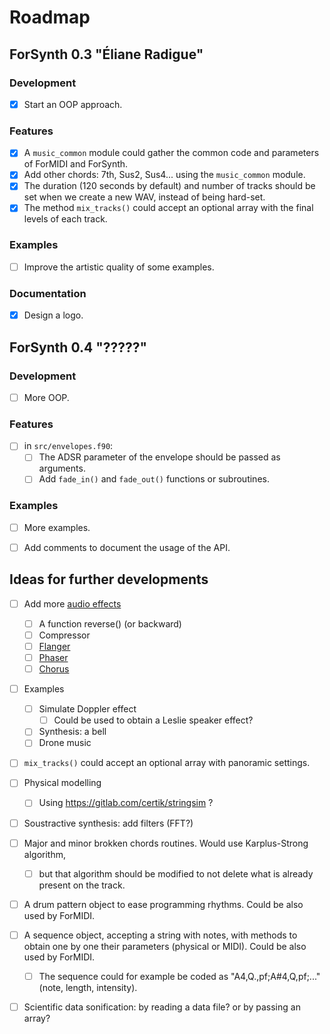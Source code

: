 # Roadmap

## ForSynth 0.3 "Éliane Radigue"

### Development
* [x] Start an OOP approach.

### Features
* [x] A `music_common` module could gather the common code and parameters of ForMIDI and ForSynth.
* [x] Add other chords: 7th, Sus2, Sus4... using the `music_common` module.
* [x] The duration (120 seconds by default) and number of tracks should be set when we create a new WAV, instead of being hard-set.
* [x] The method `mix_tracks()` could accept an optional array with the final levels of each track.

### Examples
* [ ] Improve the artistic quality of some examples.

### Documentation
* [x] Design a logo.


## ForSynth 0.4 "?????"

### Development
* [ ] More OOP.

### Features
* [ ] in `src/envelopes.f90`:
    * [ ] The ADSR parameter of the envelope should be passed as arguments.
    * [ ] Add `fade_in()` and `fade_out()` functions or subroutines.

### Examples
* [ ] More examples.
* [ ] Add comments to document the usage of the API.


## Ideas for further developments

* [ ] Add more [audio effects](https://en.wikipedia.org/wiki/Category:Audio_effects)
    * [ ] A function reverse() (or backward)
    * [ ] Compressor
    * [ ] [Flanger](https://en.wikipedia.org/wiki/Flanging)
    * [ ] [Phaser](https://en.wikipedia.org/wiki/Phaser_(effect))
    * [ ] [Chorus](https://en.wikipedia.org/wiki/Chorus_(audio_effect))

* [ ] Examples
    * [ ] Simulate Doppler effect
        * [ ] Could be used to obtain a Leslie speaker effect?
    * [ ] Synthesis: a bell
    * [ ] Drone music

* [ ] `mix_tracks()` could accept an optional array with panoramic settings.

* [ ] Physical modelling
    * [ ] Using https://gitlab.com/certik/stringsim ?

* [ ] Soustractive synthesis: add filters (FFT?)

* [ ] Major and minor brokken chords routines. Would use Karplus-Strong algorithm, 
    * [ ] but that algorithm should be modified to not delete what is already present on the track.

* [ ] A drum pattern object to ease programming rhythms. Could be also used by ForMIDI.
* [ ] A sequence object, accepting a string with notes, with methods to obtain one by one their parameters (physical or MIDI). Could be also used by ForMIDI.
    * [ ] The sequence could for example be coded as "A4,Q.,pf;A#4,Q,pf;..." (note, length, intensity).

* [ ] Scientific data sonification: by reading a data file? or by passing an array?
